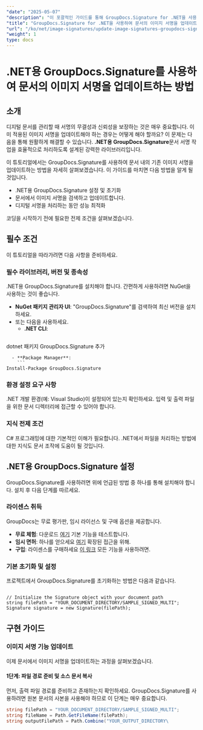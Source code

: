 ```yaml
---
"date": "2025-05-07"
"description": "이 포괄적인 가이드를 통해 GroupDocs.Signature for .NET을 사용하여 문서의 이미지 서명을 원활하게 업데이트하는 방법을 알아보세요."
"title": "GroupDocs.Signature for .NET을 사용하여 문서의 이미지 서명을 업데이트하는 방법 - 단계별 가이드"
"url": "/ko/net/image-signatures/update-image-signatures-groupdocs-signature-dotnet/"
"weight": 1
type: docs
---
```

# .NET용 GroupDocs.Signature를 사용하여 문서의 이미지 서명을 업데이트하는 방법

## 소개

디지털 문서를 관리할 때 서명의 무결성과 신뢰성을 보장하는 것은 매우 중요합니다. 이미 적용된 이미지 서명을 업데이트해야 하는 경우는 어떻게 해야 할까요? 이 문제는 다음을 통해 원활하게 해결할 수 있습니다. **.NET용 GroupDocs.Signature**문서 서명 작업을 효율적으로 처리하도록 설계된 강력한 라이브러리입니다.

이 튜토리얼에서는 GroupDocs.Signature를 사용하여 문서 내의 기존 이미지 서명을 업데이트하는 방법을 자세히 살펴보겠습니다. 이 가이드를 마치면 다음 방법을 알게 될 것입니다.
- .NET용 GroupDocs.Signature 설정 및 초기화
- 문서에서 이미지 서명을 검색하고 업데이트합니다.
- 디지털 서명을 처리하는 동안 성능 최적화

코딩을 시작하기 전에 필요한 전제 조건을 살펴보겠습니다.

## 필수 조건

이 튜토리얼을 따라가려면 다음 사항을 준비하세요.

### 필수 라이브러리, 버전 및 종속성
.NET용 GroupDocs.Signature를 설치해야 합니다. 간편하게 사용하려면 NuGet을 사용하는 것이 좋습니다.
- **NuGet 패키지 관리자 UI**: "GroupDocs.Signature"를 검색하여 최신 버전을 설치하세요.
- 또는 다음을 사용하세요.
  - **.NET CLI**:
    ```
dotnet 패키지 GroupDocs.Signature 추가
```
  - **Package Manager**:
    ```
Install-Package GroupDocs.Signature
```

### 환경 설정 요구 사항
.NET 개발 환경(예: Visual Studio)이 설정되어 있는지 확인하세요. 입력 및 출력 파일을 위한 문서 디렉터리에 접근할 수 있어야 합니다.

### 지식 전제 조건
C# 프로그래밍에 대한 기본적인 이해가 필요합니다. .NET에서 파일을 처리하는 방법에 대한 지식도 문서 조작에 도움이 될 것입니다.

## .NET용 GroupDocs.Signature 설정

GroupDocs.Signature를 사용하려면 위에 언급된 방법 중 하나를 통해 설치해야 합니다. 설치 후 다음 단계를 따르세요.

### 라이센스 취득
GroupDocs는 무료 평가판, 임시 라이선스 및 구매 옵션을 제공합니다.
- **무료 체험**: 다운로드 [여기](https://releases.groupdocs.com/signature/net/) 기본 기능을 테스트합니다.
- **임시 면허**: 하나를 얻으세요 [여기](https://purchase.groupdocs.com/temporary-license/) 확장된 접근을 위해.
- **구입**: 라이센스를 구매하세요 [이 링크](https://purchase.groupdocs.com/buy) 모든 기능을 사용하려면.

### 기본 초기화 및 설정
프로젝트에서 GroupDocs.Signature를 초기화하는 방법은 다음과 같습니다.

```csharp\using GroupDocs.Signature;

// Initialize the Signature object with your document path
string filePath = "YOUR_DOCUMENT_DIRECTORY/SAMPLE_SIGNED_MULTI";
Signature signature = new Signature(filePath);
```

## 구현 가이드

### 이미지 서명 기능 업데이트

이제 문서에서 이미지 서명을 업데이트하는 과정을 살펴보겠습니다.

#### 1단계: 파일 경로 준비 및 소스 문서 복사

먼저, 출력 파일 경로를 준비하고 존재하는지 확인하세요. GroupDocs.Signature를 사용하려면 원본 문서의 사본을 사용해야 하므로 이 단계는 매우 중요합니다.

```csharp
string filePath = "YOUR_DOCUMENT_DIRECTORY/SAMPLE_SIGNED_MULTI";
string fileName = Path.GetFileName(filePath);
string outputFilePath = Path.Combine("YOUR_OUTPUT_DIRECTORY\